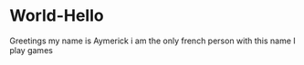 # World-Hello
Greetings
my name is Aymerick i am the only french person with this name 
I play games
